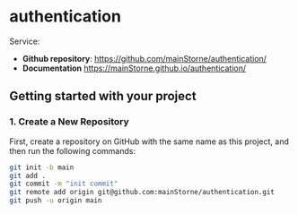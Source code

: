# authentication

Service:

- **Github repository**: <https://github.com/mainStorne/authentication/>
- **Documentation** <https://mainStorne.github.io/authentication/>

## Getting started with your project

### 1. Create a New Repository

First, create a repository on GitHub with the same name as this project, and then run the following commands:

```bash
git init -b main
git add .
git commit -m "init commit"
git remote add origin git@github.com:mainStorne/authentication.git
git push -u origin main
```

